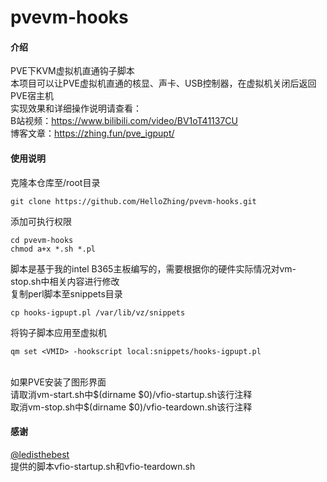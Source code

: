 # pvevm-hooks

#### 介绍

PVE下KVM虚拟机直通钩子脚本<br>
本项目可以让PVE虚拟机直通的核显、声卡、USB控制器，在虚拟机关闭后返回PVE宿主机<br>
实现效果和详细操作说明请查看：<br>
B站视频：https://www.bilibili.com/video/BV1oT41137CU<br>
博客文章：https://zhing.fun/pve_igpupt/<br>


#### 使用说明

克隆本仓库至/root目录<br>
```
git clone https://github.com/HelloZhing/pvevm-hooks.git
```
添加可执行权限<br>
```
cd pvevm-hooks
chmod a+x *.sh *.pl
```
脚本是基于我的intel B365主板编写的，需要根据你的硬件实际情况对vm-stop.sh中相关内容进行修改<br>
复制perl脚本至snippets目录<br>
```
cp hooks-igpupt.pl /var/lib/vz/snippets
```
将钩子脚本应用至虚拟机<br>
```
qm set <VMID> -hookscript local:snippets/hooks-igpupt.pl
```
<br>
如果PVE安装了图形界面<br>
请取消vm-start.sh中$(dirname $0)/vfio-startup.sh该行注释<br>
取消vm-stop.sh中$(dirname $0)/vfio-teardown.sh该行注释


#### 感谢
[@ledisthebest](https://gitee.com/ledisthebest)<br>
提供的脚本vfio-startup.sh和vfio-teardown.sh<br>
<br>


